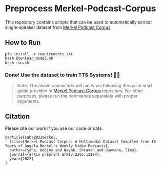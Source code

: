 # Preprocess Merkel-Podcast-Corpus
This repository contains scripts that can be used to automatically extract single-speaker dataset from [Merkel Podcast Corpus](https://github.com/deeplsd/Merkel-Podcast-Corpus)

## How to Run
```
pip install -r requirements.txt
bash download_model.sh
bash run.sh
```

### Done! Use the dataset to train TTS Systems! :tada::tada:

> Note: The above commands will run when following the quick-start guide provided in [Merkel Podcast Corpus](https://github.com/deeplsd/Merkel-Podcast-Corpus) repository. For other purposes, please run the commands separately with proper arguments.

## Citation

Please cite our work if you use our code or data.

```
@article{saha2022merkel,
  title={Merkel Podcast Corpus: A Multimodal Dataset Compiled from 16 Years of Angela Merkel's Weekly Video Podcasts},
  author={Saha, Debjoy and Nayak, Shravan and Baumann, Timo},
  journal={arXiv preprint arXiv:2205.12194},
  year={2022}
}
```
